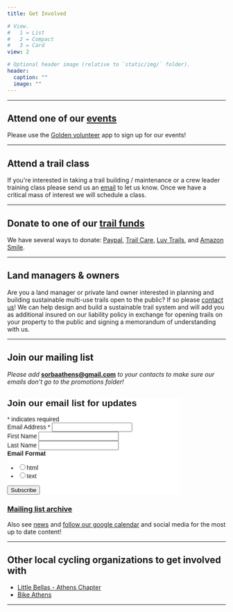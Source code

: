 ```yaml
---
title: Get Involved

# View.
#   1 = List
#   2 = Compact
#   3 = Card
view: 2

# Optional header image (relative to `static/img/` folder).
header:
  caption: ""
  image: ""
---
```


* * *

## Attend one of our [events](/events/)

Please use the [Golden volunteer](www.goldenvolunteer.com) app to sign up for our events!

* * *

## Attend a trail class

If you're interested in taking a trail building / maintenance or a crew leader training class please send us an [email](mailto:sorbaathens@gmail.com) to let us know. Once we have a critical mass of interest we will schedule a class.

* * *

## Donate to one of our [trail funds](/donate/)

We have several ways to donate: [Paypal](https://www.paypal.com/donate/?token=IDVd4hJA-AVsHDF04wq-nTh5xi_0zUFsQfsB5mFktWIdzZhalq3jM09fIVJFF6m2N5B3iG&country.x=US&locale.x=US), [Trail Care](https://www.trail.care/), [Luv Trails](https://www.luvtrails.com/), and [Amazon Smile](https://smile.amazon.com/ch/45-4076792).

* * *

## Land managers & owners

Are you a land manager or private land owner interested in planning and building sustainable multi-use trails open to the public? If so please [contact us](mailto:sorbaathens.org)! We can help design and build a sustainable trail system and will add you as additional insured on our liability policy in exchange for opening trails on your property to the public and signing a memorandum of understanding with us.


* * *

## Join our mailing list

*Please add* **sorbaathens@gmail.com** *to your contacts to make sure our emails don't go to the promotions folder!*

<!-- Begin Mailchimp Signup Form -->
<link href="//cdn-images.mailchimp.com/embedcode/classic-10_7.css" rel="stylesheet" type="text/css">
<style type="text/css">
	#mc_embed_signup{background:#fff; clear:left; font:14px Helvetica,Arial,sans-serif;  width:400px;}
	/* Add your own Mailchimp form style overrides in your site stylesheet or in this style block.
	   We recommend moving this block and the preceding CSS link to the HEAD of your HTML file. */
</style>
<div id="mc_embed_signup">
<form action="https://sorbaathens.us5.list-manage.com/subscribe/post?u=adbf66178de23b42a91c79ff8&amp;id=4bfd6b22b6" method="post" id="mc-embedded-subscribe-form" name="mc-embedded-subscribe-form" class="validate" target="_blank" novalidate>
    <div id="mc_embed_signup_scroll">
	<h2>Join our email list for updates</h2>
<div class="indicates-required"><span class="asterisk">*</span> indicates required</div>
<div class="mc-field-group">
	<label for="mce-EMAIL">Email Address  <span class="asterisk">*</span>
</label>
	<input type="email" value="" name="EMAIL" class="required email" id="mce-EMAIL">
</div>
<div class="mc-field-group">
	<label for="mce-FNAME">First Name </label>
	<input type="text" value="" name="FNAME" class="" id="mce-FNAME">
</div>
<div class="mc-field-group">
	<label for="mce-LNAME">Last Name </label>
	<input type="text" value="" name="LNAME" class="" id="mce-LNAME">
</div>
<div class="mc-field-group input-group">
    <strong>Email Format </strong>
    <ul><li><input type="radio" value="html" name="EMAILTYPE" id="mce-EMAILTYPE-0"><label for="mce-EMAILTYPE-0">html</label></li>
<li><input type="radio" value="text" name="EMAILTYPE" id="mce-EMAILTYPE-1"><label for="mce-EMAILTYPE-1">text</label></li>
</ul>
</div>
	<div id="mce-responses" class="clear">
		<div class="response" id="mce-error-response" style="display:none"></div>
		<div class="response" id="mce-success-response" style="display:none"></div>
	</div>    <!-- real people should not fill this in and expect good things - do not remove this or risk form bot signups-->
    <div style="position: absolute; left: -5000px;" aria-hidden="true"><input type="text" name="b_adbf66178de23b42a91c79ff8_4bfd6b22b6" tabindex="-1" value=""></div>
    <div class="clear"><input type="submit" value="Subscribe" name="subscribe" id="mc-embedded-subscribe" class="button"></div>
    </div>
</form>
</div>
<script type='text/javascript' src='//s3.amazonaws.com/downloads.mailchimp.com/js/mc-validate.js'></script><script type='text/javascript'>(function($) {window.fnames = new Array(); window.ftypes = new Array();fnames[0]='EMAIL';ftypes[0]='email';fnames[1]='FNAME';ftypes[1]='text';fnames[2]='LNAME';ftypes[2]='text';}(jQuery));var $mcj = jQuery.noConflict(true);</script>
<!--End mc_embed_signup-->

### [Mailing list archive](https://us5.campaign-archive.com/home/?u=adbf66178de23b42a91c79ff8&id=4bfd6b22b6)

Also see [news](/news/) and [follow our google calendar](/events/) and social media for the most up to date content!

<div class="fb-page" 
data-tabs="events"
data-href="https://www.facebook.com/YoloBookStore"
data-width="380"></div>

* * *

## Other local cycling organizations to get involved with

+ [Little Bellas - Athens Chapter](https://littlebellas.com/camp/athens-ga/)
+ [Bike Athens](https://www.bikeathens.org)

* * *
